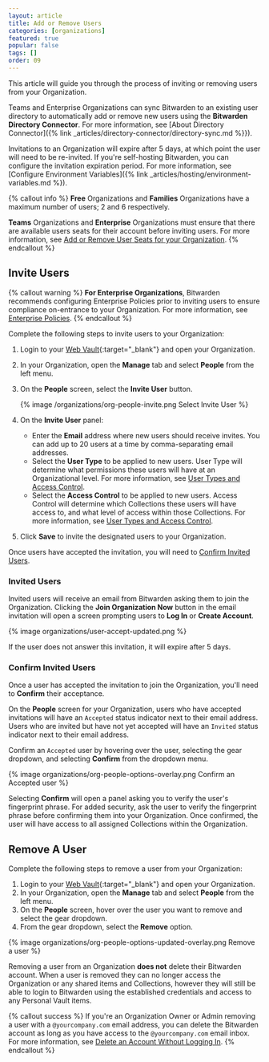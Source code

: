 ```yaml
---
layout: article
title: Add or Remove Users
categories: [organizations]
featured: true
popular: false
tags: []
order: 09
---
```

This article will guide you through the process of inviting or removing users from your Organization.

Teams and Enterprise Organizations can sync Bitwarden to an existing user directory to automatically add or remove new users using the **Bitwarden Directory Connector**. For more information, see [About Directory Connector]({% link _articles/directory-connector/directory-sync.md %}}).

Invitations to an Organization will expire after 5 days, at which point the user will need to be re-invited. If you're self-hosting Bitwarden, you can configure the invitation expiration period. For more information, see [Configure Environment Variables]({% link _articles/hosting/environment-variables.md %}).

{% callout info %}
**Free** Organizations and **Families** Organizations have a maximum number of users; 2 and 6 respectively.

**Teams** Organizations and **Enterprise** Organizations must ensure that there are available users seats for their account before inviting users. For more information, see [Add or Remove User Seats for your Organization](https://bitwarden.com/help/article/user-seats/).
{% endcallout %}

## Invite Users

{% callout warning %}
**For Enterprise Organizations**, Bitwarden recommends configuring Enterprise Policies prior to inviting users to ensure compliance on-entrance to your Organization. For more information, see [Enterprise Policies](https://bitwarden.com/help/article/policies/).
{% endcallout %}

Complete the following steps to invite users to your Organization:

1. Login to your [Web Vault](https://vault.bitwarden.com){:target="\_blank"} and open your Organization.
2. In your Organization, open the **Manage** tab and select **People** from the left menu.
3. On the **People** screen, select the **Invite User** button.

   {% image /organizations/org-people-invite.png Select Invite User %}
4. On the **Invite User** panel:
   - Enter the **Email** address where new users should receive invites. You can add up to 20 users at a time by comma-separating email addresses.
   - Select the **User Type** to be applied to new users. User Type will determine what permissions these users will have at an Organizational level. For more information, see [User Types and Access Control](https://bitwarden.com/help/article/user-types-access-control/).
   - Select the **Access Control** to be applied to new users. Access Control will determine which Collections these users will have access to, and what level of access within those Collections. For more information, see [User Types and Access Control](https://bitwarden.com/help/article/user-types-access-control/).
5. Click **Save** to invite the designated users to your Organization.

Once users have accepted the invitation, you will need to [Confirm Invited Users](#confirm-invited-users).

### Invited Users

Invited users will receive an email from Bitwarden asking them to join the Organization. Clicking the **Join Organization Now** button in the email invitation will open a screen prompting users to **Log In** or **Create Account**.

{% image organizations/user-accept-updated.png %}

If the user does not answer this invitation, it will expire after 5 days.

### Confirm Invited Users

Once a user has accepted the invitation to join the Organization, you'll need to **Confirm** their acceptance.

On the **People** screen for your Organization, users who have accepted invitations will have an `Accepted` status indicator next to their email address. Users who are invited but have not yet accepted will have an `Invited` status indicator next to their email address.

Confirm an `Accepted` user by hovering over the user, selecting the gear dropdown, and selecting **Confirm** from the dropdown menu.

{% image organizations/org-people-options-overlay.png Confirm an Accepted user %}

Selecting **Confirm** will open a panel asking you to verify the user's fingerprint phrase. For added security, ask the user to verify the fingerprint phrase before confirming them into your Organization. Once confirmed, the user will have access to all assigned Collections within the Organization.

## Remove A User

Complete the following steps to remove a user from your Organization:

1. Login to your [Web Vault](https://vault.bitwarden.com){:target="\_blank"} and open your Organization.
2. In your Organization, open the **Manage** tab and select **People** from the left menu.
3. On the **People** screen, hover over the user you want to remove and select the gear dropdown.
4. From the gear dropdown, select the **Remove** option.

{% image organizations/org-people-options-updated-overlay.png Remove a user %}

Removing a user from an Organization **does not** delete their Bitwarden account. When a user is removed they can no longer access the Organization or any shared items and Collections, however they will still be able to login to Bitwarden using the established credentials and access to any Personal Vault items.

{% callout success %}
If you're an Organization Owner or Admin removing a user with a `@yourcompany.com` email address, you can delete the Bitwarden account as long as you have access to the `@yourcompany.com` email inbox. For more information, see [Delete an Account Without Logging In](https://bitwarden.com/help/article/delete-your-account/#without-logging-in).
{% endcallout %}
